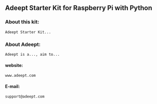 ## Adeept Starter Kit for Raspberry Pi with Python

### About this kit:
	Adeept Starter Kit...

### About Adeept:
	Adeept is a..., aim to...

#### website: 
	www.adeept.com

#### E-mail: 
	support@adeept.com
